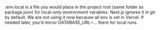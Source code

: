 .env.local is a file you would place in the project root (same folder as package.json) for local-only environment variables. Next.js ignores it in git by default. We are not using it now because all env is set in Vercel. If needed later, you'd mirror DATABASE_URL=… there for local runs.